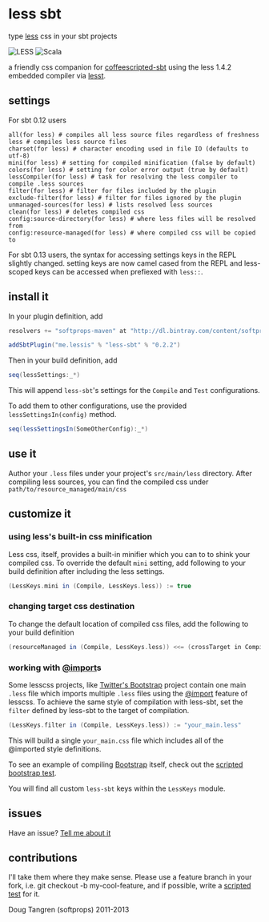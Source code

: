 # less sbt

type [less](http://lesscss.org/) css in your sbt projects

![LESS](http://lesscss.org/images/logo.png) ![Scala](https://github.com/downloads/softprops/coffeescripted-sbt/scala_logo.png)

a friendly css companion for [coffeescripted-sbt][coffeescript] using the less 1.4.2 embedded compiler via [lesst](https://github.com/softprops/lesst#readme).

## settings

For sbt 0.12 users

    all(for less) # compiles all less source files regardless of freshness
    less # compiles less source files
    charset(for less) # character encoding used in file IO (defaults to utf-8)
    mini(for less) # setting for compiled minification (false by default)
    colors(for less) # setting for color error output (true by default)
    lessCompiler(for less) # task for resolving the less compiler to compile .less sources
    filter(for less) # filter for files included by the plugin
    exclude-filter(for less) # filter for files ignored by the plugin
    unmanaged-sources(for less) # lists resolved less sources
    clean(for less) # deletes compiled css
    config:source-directory(for less) # where less files will be resolved from
    config:resource-managed(for less) # where compiled css will be copied to
    
For sbt 0.13 users, the syntax for accessing settings keys in the REPL slightly changed. setting keys are now camel cased from the REPL and less-scoped keys can be accessed when prefiexed with `less::`.

## install it

In your plugin definition, add

```scala
resolvers += "softprops-maven" at "http://dl.bintray.com/content/softprops/maven"

addSbtPlugin("me.lessis" % "less-sbt" % "0.2.2")
```
    
Then in your build definition, add

```scala
seq(lessSettings:_*)
```
    
This will append `less-sbt`'s settings for the `Compile` and `Test` configurations.

To add them to other configurations, use the provided `lessSettingsIn(config)` method.

```scala
seq(lessSettingsIn(SomeOtherConfig):_*)
```

## use it

Author your `.less` files under your project's `src/main/less` directory. After compiling less sources, you can find the compiled css under `path/to/resource_managed/main/css`

## customize it

### using less's built-in css minification

Less css, itself, provides a built-in minifier which you can to to shink your compiled css. To override the default `mini` setting, add following to your build definition after including the less settings.

```scala
(LessKeys.mini in (Compile, LessKeys.less)) := true
```

### changing target css destination

To change the default location of compiled css files, add the following to your build definition

```scala
(resourceManaged in (Compile, LessKeys.less)) <<= (crossTarget in Compile)(_ / "your_preference" / "css")
```

### working with [@import][importing]s

Some lesscss projects, like [Twitter's Bootstrap][bootstrap] project contain one main `.less` file which imports multiple `.less` files using the [@import][importing] feature of lesscss. To achieve the same style of compilation with less-sbt, set the `filter` defined by less-sbt to the target of compilation.

```scala
(LessKeys.filter in (Compile, LessKeys.less)) := "your_main.less"
```

This will build a single `your_main.css` file which includes all of the @imported style definitions.

To see an example of compiling [Bootstrap][bootstrap] itself, check out the [scripted bootstrap test](https://github.com/softprops/less-sbt/tree/master/src/sbt-test/less-sbt/bootstrap).
   
You will find all custom `less-sbt` keys within the `LessKeys` module.

## issues 

Have an issue? [Tell me about it][issues]

## contributions

I'll take them where they make sense. Please use a feature branch in your fork, i.e. git checkout -b my-cool-feature, and if possible, write a [scripted test](http://eed3si9n.com/testing-sbt-plugins) for it.

Doug Tangren (softprops) 2011-2013

[issues]: https://github.com/softprops/less-sbt/issues
[importing]: http://lesscss.org/#-importing
[bootstrap]: http://twitter.github.com/bootstrap/
[coffeescript]: https://github.com/softprops/coffeescripted-sbt#readme
